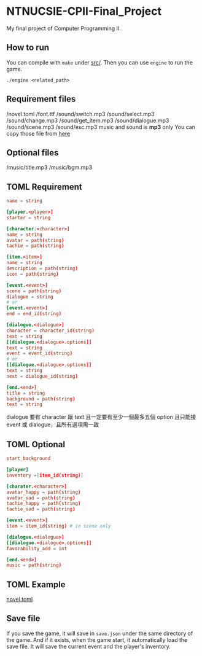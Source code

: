 # NTNUCSIE-CPII-Final_Project
My final project of Computer Programming II.

## How to run
You can compile with `make` under [src/](./src/).
Then you can use `engine` to run the game.
    
```shell
./engine <related_path>
```

## Requirement files

<path>/novel.toml
<path>/font.ttf
<path>/sound/switch.mp3
<path>/sound/select.mp3
<path>/sound/change.mp3
<path>/sound/get_item.mp3
<path>/sound/dialogue.mp3
<path>/sound/scene.mp3
<path>/sound/esc.mp3
music and sound is **mp3** only
You can copy those file from [here](./res/)

## Optional files
<path>/music/title.mp3
<path>/music/bgm.mp3

## TOML Requirement

```toml
name = string

[player.<player>]
starter = string

[character.<character>]
name = string
avatar = path(string)
tachie = path(string)

[item.<item>]
name = string
description = path(string)
icon = path(string)

[event.<event>]
scene = path(string)
dialogue = string
# or
[event.<event>]
end = end_id(string)

[dialogue.<dialogue>]
character = character_id(string)
text = string
[[dialogue.<dialogue>.options]]
text = string
event = event_id(string)
# or 
[[dialogue.<dialogue>.options]]
text = string
next = dialogue_id(string)

[end.<end>]
title = string
background = path(string)
text = string
```

dialogue 要有 character 跟 text 且一定要有至少一個最多五個 option 且只能接 event 或 dialogue，且所有選項需一致


## TOML Optional
```toml
start_background

[player]
inventory =[item_id(string)]

[charater.<character>]
avatar_happy = path(string)
avatar_sad = path(string)
tachie_happy = path(string)
tachie_sad = path(string)

[event.<event>]
item = item_id(string) # in scene only

[dialogue.<dialogue>]
[[dialogue.<dialogue>.options]]
favorability_add = int

[end.<end>]
music = path(string)
```

## TOML Example
[novel.toml](./res/novel.toml)

## Save file
If you save the game, it will save in `save.json` under the same directory of the game.
And if it exists, when the game start, it automatically load the save file.
It will save the current event and the player's inventory.